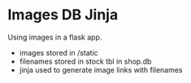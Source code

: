# Images DB Jinja

Using images in a flask app.
* images stored in /static
* filenames stored in stock tbl in shop.db
* jinja used to generate image links with filenames
